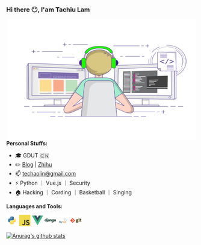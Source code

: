 ### Hi there 😶, I'am Tachiu Lam

<img align="right" alt="GIF" src="https://raw.githubusercontent.com/TachiuLam/tachiulam/dev/static/img/coding-freak.gif?raw=true" width="500" height="320" />

**Personal Stuffs:**
- 🎓 GDUT 🇨🇳
- ✏️ [Blog](https://tclam.cn) | [Zhihu](https://www.zhihu.com/people/tachiulam)
- 📫 techaolin@gmail.com
- ⚡ Python ｜ Vue.js ｜ Security 
- 🏠 Hacking ｜ Cording ｜ Basketball ｜ Singing

**Languages and Tools:**  

<code><img height="30" src="https://raw.githubusercontent.com/github/explore/80688e429a7d4ef2fca1e82350fe8e3517d3494d/topics/python/python.png"></code>
<code><img height="30" src="https://raw.githubusercontent.com/github/explore/80688e429a7d4ef2fca1e82350fe8e3517d3494d/topics/javascript/javascript.png"></code>
<code><img height="30" src="https://raw.githubusercontent.com/github/explore/80688e429a7d4ef2fca1e82350fe8e3517d3494d/topics/vue/vue.png"></code>
<code><img height="30" src="https://raw.githubusercontent.com/github/explore/80688e429a7d4ef2fca1e82350fe8e3517d3494d/topics/django/django.png"></code>
<code><img height="30" src="https://raw.githubusercontent.com/github/explore/80688e429a7d4ef2fca1e82350fe8e3517d3494d/topics/mysql/mysql.png"></code>
<code><img height="30" src="https://raw.githubusercontent.com/github/explore/80688e429a7d4ef2fca1e82350fe8e3517d3494d/topics/git/git.png"></code>

[![Anurag's github stats](https://github-readme-stats.vercel.app/api?username=tachiulam&show_icons=true&theme=tokyonight)](https://github.com/anuraghazra/github-readme-stats)
